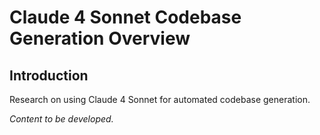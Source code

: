 # Claude 4 Sonnet Codebase Generation Overview

## Introduction
Research on using Claude 4 Sonnet for automated codebase generation.

*Content to be developed.*